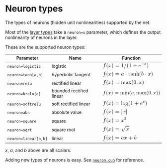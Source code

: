 # Neuron types

The types of neurons (hidden unit nonlinearities) supported by the net.

Most of the [layer types](LayerParams.md) take a `neuron=x` parameter, which
defines the output nonlinearity of neurons in the layer.

These are the supported neuron types:

| Parameter | Name | Function |
|-----------|------|----------|
| `neuron=logistic` | logistic | ![](images/logistic.gif) |
|`neuron=tanh[a,b]` | hyperbolic tangent | ![](images/tanh.gif) |
| `neuron=relu` | rectified linear | ![](images/relu.gif) |
| `neuron=brelu[a]` | bounded rectified linear | ![](images/brelu.gif) |
| `neuron=softrelu` | soft rectified linear | ![](images/softrelu.gif) |
| `neuron=abs` | absolute value | ![](images/abs.gif) |
| `neuron=square` | square | ![](images/square.gif) |
| `neuron=sqrt` | square root | ![](images/sqrt.gif) |
| `neuron=linear[a,b]` | linear | ![](images/linear.gif) |

_x_, _a_, and _b_ above are all scalars.

Adding new types of neurons is easy. See [`neuron.cuh`](../include/neuron.cuh)
for reference.
